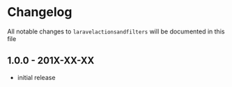 # Changelog

All notable changes to `laravelactionsandfilters` will be documented in this file

## 1.0.0 - 201X-XX-XX

- initial release
